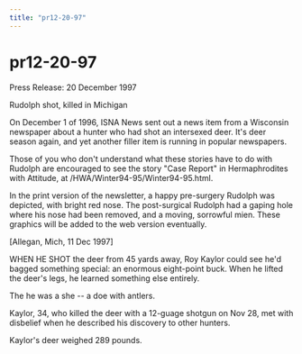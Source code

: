 ```yaml
---
title: "pr12-20-97"
---
```


# pr12-20-97

Press Release: 20 December 1997  
  
  
  


Rudolph shot, killed in Michigan

  
  


On December 1 of 1996, ISNA News sent out a news item from a Wisconsin newspaper about a hunter who had shot an intersexed deer. It's deer season again, and yet another filler item is running in popular newspapers.

  


Those of you who don't understand what these stories have to do with Rudolph are encouraged to see the story "Case Report" in Hermaphrodites with Attitude, at /HWA/Winter94-95/Winter94-95.html.

  


In the print version of the newsletter, a happy pre-surgery Rudolph was depicted, with bright red nose. The post-surgical Rudolph had a gaping hole where his nose had been removed, and a moving, sorrowful mien. These graphics will be added to the web version eventually.

  


[Allegan, Mich, 11 Dec 1997]

  


WHEN HE SHOT the deer from 45 yards away, Roy Kaylor could see he'd bagged something special: an enormous eight-point buck. When he lifted the deer's legs, he learned something else entirely.

  


The he was a she -- a doe with antlers.

  


Kaylor, 34, who killed the deer with a 12-guage shotgun on Nov 28, met with disbelief when he described his discovery to other hunters.

  


Kaylor's deer weighed 289 pounds.